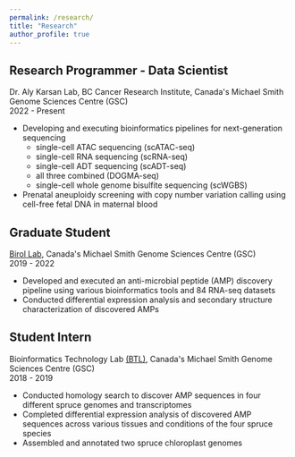 ```yaml
---
permalink: /research/
title: "Research"
author_profile: true
---
```

## Research Programmer - Data Scientist
Dr. Aly Karsan Lab, BC Cancer Research Institute, Canada's Michael Smith Genome Sciences Centre (GSC)  
2022 - Present
* Developing and executing bioinformatics pipelines for next-generation sequencing
  * single-cell ATAC sequencing (scATAC-seq)
  * single-cell RNA sequencing (scRNA-seq)
  * single-cell ADT sequencing (scADT-seq)
  * all three combined (DOGMA-seq)
  * single-cell whole genome bisulfite sequencing (scWGBS)
* Prenatal aneuploidy screening with copy number variation calling using cell-free fetal DNA in maternal blood

## Graduate Student  
[Birol Lab](http://www.birollab.ca), Canada's Michael Smith Genome Sciences Centre (GSC)  
2019 - 2022  
* Developed and executed an anti-microbial peptide (AMP) discovery pipeline using various bioinformatics tools and 84 RNA-seq datasets  
* Conducted differential expression analysis and secondary structure characterization of discovered AMPs

## Student Intern  
Bioinformatics Technology Lab [(BTL)](http://www.birollab.ca), Canada's Michael Smith Genome Sciences Centre (GSC)  
2018 - 2019  
* Conducted homology search to discover AMP sequences in four different spruce genomes and transcriptomes  
* Completed differential expression analysis of discovered AMP sequences across various tissues and conditions of the four spruce species  
* Assembled and annotated two spruce chloroplast genomes  
